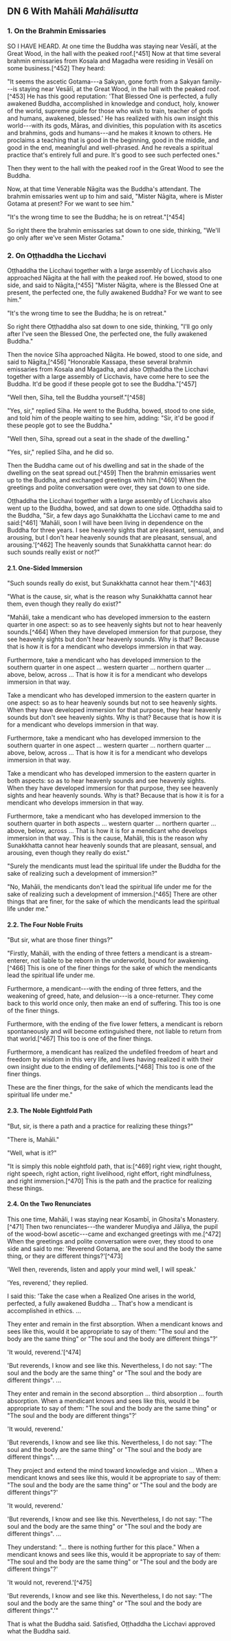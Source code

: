 ## DN 6 With Mahāli *Mahālisutta*

### 1. On the Brahmin Emissaries

SO I HAVE HEARD. At one time the Buddha was staying near
Vesālī, at the Great Wood, in the hall with the peaked
roof.[^451] Now at that time several brahmin emissaries from Kosala and
Magadha were residing in Vesālī on some business.[^452]
They heard:

"It seems the ascetic Gotama---a Sakyan, gone forth from a Sakyan
family---is staying near Vesālī, at the Great Wood, in the
hall with the peaked roof.[^453] He has this good reputation: 'That
Blessed One is perfected, a fully awakened Buddha, accomplished in
knowledge and conduct, holy, knower of the world, supreme guide for
those who wish to train, teacher of gods and humans, awakened, blessed.'
He has realized with his own insight this world---with its gods,
Māras, and divinities, this population with its ascetics
and brahmins, gods and humans---and he makes it known to others. He
proclaims a teaching that is good in the beginning, good in the middle,
and good in the end, meaningful and well-phrased. And he reveals a
spiritual practice that's entirely full and pure. It's good to see such
perfected ones."

Then they went to the hall with the peaked roof in the Great Wood to see
the Buddha.

Now, at that time Venerable Nāgita was the Buddha's
attendant. The brahmin emissaries went up to him and said, "Mister
Nāgita, where is Mister Gotama at present? For we want to
see him."

"It's the wrong time to see the Buddha; he is on retreat."[^454]

So right there the brahmin emissaries sat down to one side, thinking,
"We'll go only after we've seen Mister Gotama."

### 2. On Oṭṭhaddha the Licchavi

Oṭṭhaddha the Licchavi together with a large assembly of
Licchavis also approached Nāgita at the hall with the
peaked roof. He bowed, stood to one side, and said to
Nāgita,[^455] "Mister Nāgita, where is the
Blessed One at present, the perfected one, the fully awakened Buddha?
For we want to see him."

"It's the wrong time to see the Buddha; he is on retreat."

So right there Oṭṭhaddha also sat down to one side,
thinking, "I'll go only after I've seen the Blessed One, the perfected
one, the fully awakened Buddha."

Then the novice Sīha approached Nāgita. He
bowed, stood to one side, and said to Nāgita,[^456]
"Honorable Kassapa, these several brahmin emissaries from Kosala and
Magadha, and also Oṭṭhaddha the Licchavi together with a
large assembly of Licchavis, have come here to see the Buddha. It'd be
good if these people got to see the Buddha."[^457]

"Well then, Sīha, tell the Buddha yourself."[^458]

"Yes, sir," replied Sīha. He went to the Buddha, bowed,
stood to one side, and told him of the people waiting to see him,
adding: "Sir, it'd be good if these people got to see the Buddha."

"Well then, Sīha, spread out a seat in the shade of the
dwelling."

"Yes, sir," replied Sīha, and he did so.

Then the Buddha came out of his dwelling and sat in the shade of the
dwelling on the seat spread out.[^459] Then the brahmin emissaries went
up to the Buddha, and exchanged greetings with him.[^460] When the
greetings and polite conversation were over, they sat down to one side.

Oṭṭhaddha the Licchavi together with a large assembly of
Licchavis also went up to the Buddha, bowed, and sat down to one side.
Oṭṭhaddha said to the Buddha, "Sir, a few days ago
Sunakkhatta the Licchavi came to me and said:[^461]
'Mahāli, soon I will have been living in dependence on the
Buddha for three years. I see heavenly sights that are pleasant,
sensual, and arousing, but I don't hear heavenly sounds that are
pleasant, sensual, and arousing.'[^462] The heavenly sounds that
Sunakkhatta cannot hear: do such sounds really exist or not?"

#### 2.1. One-Sided Immersion

"Such sounds really do exist, but Sunakkhatta cannot hear them."[^463]

"What is the cause, sir, what is the reason why Sunakkhatta cannot hear
them, even though they really do exist?"

"Mahāli, take a mendicant who has developed immersion to
the eastern quarter in one aspect: so as to see heavenly sights but not
to hear heavenly sounds.[^464] When they have developed immersion for
that purpose, they see heavenly sights but don't hear heavenly sounds.
Why is that? Because that is how it is for a mendicant who develops
immersion in that way.

Furthermore, take a mendicant who has developed immersion to the
southern quarter in one aspect ... western quarter ... northern quarter
... above, below, across ... That is how it is for a mendicant who
develops immersion in that way.

Take a mendicant who has developed immersion to the eastern quarter in
one aspect: so as to hear heavenly sounds but not to see heavenly
sights. When they have developed immersion for that purpose, they hear
heavenly sounds but don't see heavenly sights. Why is that? Because that
is how it is for a mendicant who develops immersion in that way.

Furthermore, take a mendicant who has developed immersion to the
southern quarter in one aspect ... western quarter ... northern quarter
... above, below, across ... That is how it is for a mendicant who
develops immersion in that way.

Take a mendicant who has developed immersion to the eastern quarter in
both aspects: so as to hear heavenly sounds and see heavenly sights.
When they have developed immersion for that purpose, they see heavenly
sights and hear heavenly sounds. Why is that? Because that is how it is
for a mendicant who develops immersion in that way.

Furthermore, take a mendicant who has developed immersion to the
southern quarter in both aspects ... western quarter ... northern
quarter ... above, below, across ... That is how it is for a mendicant
who develops immersion in that way. This is the cause,
Mahāli, this is the reason why Sunakkhatta cannot hear
heavenly sounds that are pleasant, sensual, and arousing, even though
they really do exist."

"Surely the mendicants must lead the spiritual life under the Buddha for
the sake of realizing such a development of immersion?"

"No, Mahāli, the mendicants don't lead the spiritual life
under me for the sake of realizing such a development of
immersion.[^465] There are other things that are finer, for the sake of
which the mendicants lead the spiritual life under me."

#### 2.2. The Four Noble Fruits

"But sir, what are those finer things?"

"Firstly, Mahāli, with the ending of three fetters a
mendicant is a stream-enterer, not liable to be reborn in the
underworld, bound for awakening.[^466] This is one of the finer things
for the sake of which the mendicants lead the spiritual life under me.

Furthermore, a mendicant---with the ending of three fetters, and the
weakening of greed, hate, and delusion---is a once-returner. They come
back to this world once only, then make an end of suffering. This too is
one of the finer things.

Furthermore, with the ending of the five lower fetters, a mendicant is
reborn spontaneously and will become extinguished there, not liable to
return from that world.[^467] This too is one of the finer things.

Furthermore, a mendicant has realized the undefiled freedom of heart and
freedom by wisdom in this very life, and lives having realized it with
their own insight due to the ending of defilements.[^468] This too is
one of the finer things.

These are the finer things, for the sake of which the mendicants lead
the spiritual life under me."

#### 2.3. The Noble Eightfold Path

"But, sir, is there a path and a practice for realizing these things?"

"There is, Mahāli."

"Well, what is it?"

"It is simply this noble eightfold path, that is:[^469] right view,
right thought, right speech, right action, right livelihood, right
effort, right mindfulness, and right immersion.[^470] This is the path
and the practice for realizing these things.

#### 2.4. On the Two Renunciates

This one time, Mahāli, I was staying near
Kosambī, in Ghosita's Monastery.[^471] Then two
renunciates---the wanderer Muṇḍiya and Jāliya,
the pupil of the wood-bowl ascetic---came and exchanged greetings with
me.[^472] When the greetings and polite conversation were over, they
stood to one side and said to me: 'Reverend Gotama, are the soul and the
body the same thing, or they are different things?'[^473]

'Well then, reverends, listen and apply your mind well, I will speak.'

'Yes, reverend,' they replied.

I said this: 'Take the case when a Realized One arises in the world,
perfected, a fully awakened Buddha ... That's how a mendicant is
accomplished in ethics. ...

They enter and remain in the first absorption. When a mendicant knows
and sees like this, would it be appropriate to say of them: "The soul
and the body are the same thing" or "The soul and the body are different
things"?'

'It would, reverend.'[^474]

'But reverends, I know and see like this. Nevertheless, I do not say:
"The soul and the body are the same thing" or "The soul and the body are
different things". ...

They enter and remain in the second absorption ... third absorption ...
fourth absorption. When a mendicant knows and sees like this, would it
be appropriate to say of them: "The soul and the body are the same
thing" or "The soul and the body are different things"?'

'It would, reverend.'

'But reverends, I know and see like this. Nevertheless, I do not say:
"The soul and the body are the same thing" or "The soul and the body are
different things". ...

They project and extend the mind toward knowledge and vision ... When a
mendicant knows and sees like this, would it be appropriate to say of
them: "The soul and the body are the same thing" or "The soul and the
body are different things"?'

'It would, reverend.'

'But reverends, I know and see like this. Nevertheless, I do not say:
"The soul and the body are the same thing" or "The soul and the body are
different things". ...

They understand: "... there is nothing further for this place." When a
mendicant knows and sees like this, would it be appropriate to say of
them: "The soul and the body are the same thing" or "The soul and the
body are different things"?'

'It would not, reverend.'[^475]

'But reverends, I know and see like this. Nevertheless, I do not say:
"The soul and the body are the same thing" or "The soul and the body are
different things".'"

That is what the Buddha said. Satisfied, Oṭṭhaddha the
Licchavi approved what the Buddha said.

